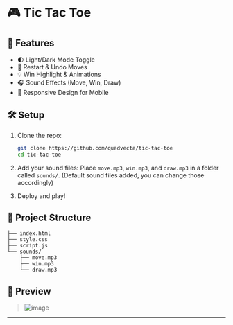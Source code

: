 
# 🎮 Tic Tac Toe

## 🚀 Features

- 🌓 Light/Dark Mode Toggle  
- 🔁 Restart & Undo Moves  
- 💡 Win Highlight & Animations  
- 🎧 Sound Effects (Move, Win, Draw)  
- 📱 Responsive Design for Mobile

## 🛠️ Setup

1. Clone the repo:
   ```bash
   git clone https://github.com/quadvecta/tic-tac-toe
   cd tic-tac-toe
   ```

2. Add your sound files:
   Place `move.mp3`, `win.mp3`, and `draw.mp3` in a folder called `sounds/`. (Default sound files added, you can change those accordingly)

3. Deploy and play!

## 📁 Project Structure

```
├── index.html
├── style.css
├── script.js
└── sounds/
    ├── move.mp3
    ├── win.mp3
    └── draw.mp3
```

## 📸 Preview

> ![image](https://github.com/user-attachments/assets/fdf12cac-b799-4817-b39c-13786ad6cef3)

---
